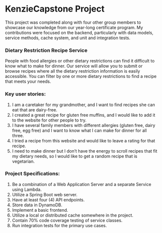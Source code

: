 # KenzieCapstone Project

This project was completed along with four other group members to showcase our knowledge from our year-long certificate program. My contributions were focused on the backend, particularly with data models, service methods, cache system, and unit and integration tests.

### Dietary Restriction Recipe Service
People with food allergies or other dietary restrictions can find it difficult to know what to make for dinner. Our service will allow you to submit or browse recipes where all the dietary restriction information is easily accessible. You can filter by one or more dietary restrictions to find a recipe that meets your needs.

### Key user stories:

1. I am a caretaker for my grandmother, and I want to find recipes she can eat that are dairy-free.
2. I created a great recipe for gluten free muffins, and I would like to add it to the website for other people to try.
3. I have several family members with different allergies (gluten free, dairy free, egg free) and I want to know what I can make for dinner for all three.
4. I tried a recipe from this website and would like to leave a rating for that recipe.
5. I need to make dinner but I don’t have the energy to scroll recipes that fit my dietary needs, so I would like to get a random recipe that is vegetarian.


### Project Specifications:

1. Be a combination of a Web Application Server and a separate Service using Lambda.
2. Utilize a Spring Boot web server.
3. Have at least four (4) API endpoints.
4. Store data in DynamoDB.
5. Implement a basic frontend.
6. Utilize a local or distributed cache somewhere in the project.
7. Contain 70% code coverage testing of service classes.
8. Run integration tests for the primary use cases.
